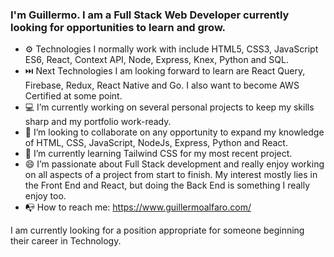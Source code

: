 ### I'm Guillermo. I am a Full Stack Web Developer currently looking for opportunities to learn and grow.

- ⚙️ Technologies I normally work with include HTML5, CSS3, JavaScript ES6, React, Context API, Node, Express, Knex, Python and SQL. 
- ⏭️ Next Technologies I am looking forward  to learn are React Query, Firebase, Redux, React Native and Go. I also want to become AWS Certified at some point. 
- 💻 I’m currently working on several personal projects to keep my skills sharp and my portfolio work-ready. 
- 👯 I’m looking to collaborate on any opportunity to expand my knowledge of HTML, CSS, JavaScript, NodeJs, Express, Python and React.
- 📖 I’m currently learning Tailwind CSS for my most recent project. 
- 😄 I’m passionate about Full Stack development and really enjoy working on all aspects of a project from start to finish. My interest mostly lies in the Front End and React, but doing the Back End is something I really enjoy too.
- 📭 How to reach me: https://www.guillermoalfaro.com/

I am currently looking for a position appropriate for someone beginning their career in Technology.
